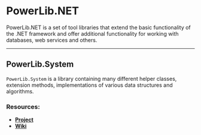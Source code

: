 # **PowerLib.NET**

PowerLib.NET is a set of tool libraries that extend the basic functionality of the .NET framework and offer additional functionality for working with databases, web services and others.

---
## **PowerLib.System**

`PowerLib.System` is a library containing many different helper classes, extension methods, implementations of various data structures and algorithms.

### Resources:
+ [**Project**](https://github.com/vaseug/PowerLib.v2)
+ [**Wiki**](https://github.com/vaseug/PowerLib.v2/wiki)